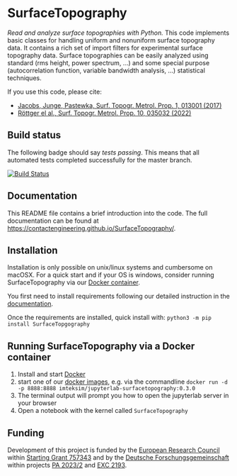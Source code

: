 SurfaceTopography
=================

*Read and analyze surface topographies with Python.* This code implements basic classes for handling uniform and
nonuniform surface topography data. It contains a rich set of import filters for experimental surface topography data.
Surface topographies can be easily analyzed using standard (rms height, power spectrum, ...) and some special purpose
(autocorrelation function, variable bandwidth analysis, ...) statistical techniques. 

If you use this code, please cite:
* [Jacobs, Junge, Pastewka, Surf. Topogr. Metrol. Prop. 1, 013001 (2017)](https://doi.org/10.1088/2051-672X/aa51f8)
* [Röttger el al., Surf. Topogr. Metrol. Prop. 10, 035032 (2022)](https://doi.org/10.1088/2051-672X/ac860a) 

Build status
------------

The following badge should say _tests passing_. This means that all automated tests completed successfully for the master branch.

[![Build Status](https://github.com/ContactEngineering/SurfaceTopography/actions/workflows/tests.yml/badge.svg)](https://github.com/ContactEngineering/SurfaceTopography/actions/workflows/tests.yml)

Documentation
-------------

This README file contains a brief introduction into the code. The full documentation can be found at https://contactengineering.github.io/SurfaceTopography/.

Installation
------------

Installation is only possible on unix/linux systems and cumbersome on macOSX. 
For a quick start and if your OS is windows, consider running SurfaceTopography via our [Docker container]().

You first need to install requirements following our detailed instruction in the [documentation](https://contactengineering.github.io/SurfaceTopography/installation.html?highlight=installation).

Once the requirements are installed, 
quick install with: `python3 -m pip install SurfaceTopgography`

Running SurfaceTopography via a Docker container
------------------------------------------------

1. Install and start [Docker](https://www.docker.com/)
2. start one of our [docker images](https://hub.docker.com/r/imteksim/jupyterlab-surfacetopography/tags), e.g. via the commandline `docker run -d -p 8888:8888 imteksim/jupyterlab-surfacetopography:0.3.0`
3. The terminal output will prompt you how to open the jupyterlab server in your browser
4. Open a notebook with the kernel called `SurfaceTopography`

Funding
-------

Development of this project is funded by the [European Research Council](https://erc.europa.eu) within [Starting Grant 757343](https://cordis.europa.eu/project/id/757343) and by the [Deutsche Forschungsgemeinschaft](https://www.dfg.de/en) within projects [PA 2023/2](https://gepris.dfg.de/gepris/projekt/258153560) and [EXC 2193](https://gepris.dfg.de/gepris/projekt/390951807).
